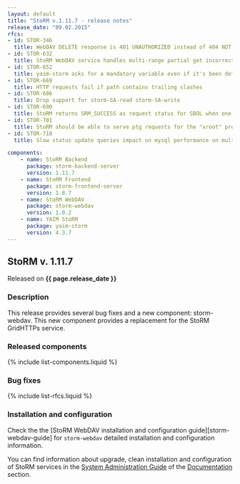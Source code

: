 ```yaml
---
layout: default
title: "StoRM v.1.11.7 - release notes"
release_date: "09.02.2015"
rfcs:
- id: STOR-346
  title: WebDAV DELETE response is 401 UNAUTHORIZED instead of 404 NOT EXISTS for authorized users on nonexistent resources
- id: STOR-632
  title: StoRM WebDAV service handles multi-range partial get incorrectly
- id: STOR-652
  title: yaim-storm asks for a mandatory variable even if it's been defined
- id: STOR-669
  title: HTTP requests fail if path contains trailing slashes
- id: STOR-686
  title: Drop support for storm-SA-read storm-SA-write
- id: STOR-690
  title: StoRM returns SRM_SUCCESS as request status for SBOL when one of the multiple SURL is still SRM_REQUEST_QUEUED or SRM_IN_PROGRESS
- id: STOR-701
  title: StoRM should be able to serve ptg requests for the "xroot" protocol
- id: STOR-718
  title: Slow status update queries impact on mysql performance on multiple srmRm requests

components:
    - name: StoRM Backend
      package: storm-backend-server
      version: 1.11.7
    - name: StoRM Frontend
      package: storm-frontend-server
      version: 1.8.7
    - name: StoRM WebDAV
      package: storm-webdav
      version: 1.0.2
    - name: YAIM StoRM
      package: yaim-storm
      version: 4.3.7
---
```


## StoRM v. 1.11.7

Released on **{{ page.release_date }}**

### Description

This release provides several bug fixes and a new component: storm-webdav. This
new component provides a replacement for the StoRM GridHTTPs service.

### Released components

{% include list-components.liquid %}

### Bug fixes

{% include list-rfcs.liquid %}

### Installation and configuration

Check the the [StoRM WebDAV installation and configuration guide][storm-webdav-guide] 
for `storm-webdav` detailed installation and configuration information.

You can find information about upgrade, clean installation and configuration of
StoRM services in the [System Administration Guide][storm-sysadmin-guide] of
the [Documentation][storm-documentation] section.

[storm-documentation]: {{site.baseurl}}/documentation.html
[storm-sysadmin-guide]: {{site.baseurl}}/documentation/sysadmin-guide/1.11.7
